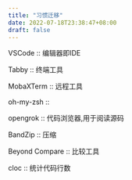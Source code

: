 ```yaml
---
title: "习惯迁移"
date: 2022-07-18T23:38:47+08:00
draft: false
---
```



VSCode  :: 编辑器即IDE
 
Tabby :: 终端工具

MobaXTerm :: 远程工具

oh-my-zsh :: 

opengrok :: 代码浏览器,用于阅读源码

BandZip :: 压缩

Beyond Compare :: 比较工具

cloc :: 统计代码行数